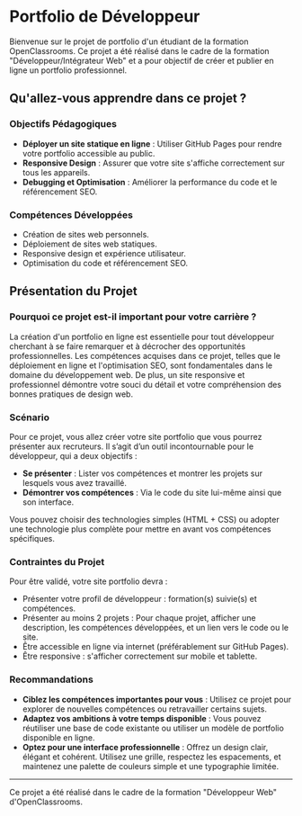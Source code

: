 # Portfolio de Développeur

Bienvenue sur le projet de portfolio d'un étudiant de la formation OpenClassrooms. Ce projet a été réalisé dans le cadre de la formation "Développeur/Intégrateur Web" et a pour objectif de créer et publier en ligne un portfolio professionnel.

## Qu'allez-vous apprendre dans ce projet ?

### Objectifs Pédagogiques
- **Déployer un site statique en ligne** : Utiliser GitHub Pages pour rendre votre portfolio accessible au public.
- **Responsive Design** : Assurer que votre site s'affiche correctement sur tous les appareils.
- **Debugging et Optimisation** : Améliorer la performance du code et le référencement SEO.

### Compétences Développées
- Création de sites web personnels.
- Déploiement de sites web statiques.
- Responsive design et expérience utilisateur.
- Optimisation du code et référencement SEO.

## Présentation du Projet

### Pourquoi ce projet est-il important pour votre carrière ?

La création d'un portfolio en ligne est essentielle pour tout développeur cherchant à se faire remarquer et à décrocher des opportunités professionnelles. Les compétences acquises dans ce projet, telles que le déploiement en ligne et l'optimisation SEO, sont fondamentales dans le domaine du développement web. De plus, un site responsive et professionnel démontre votre souci du détail et votre compréhension des bonnes pratiques de design web.

### Scénario

Pour ce projet, vous allez créer votre site portfolio que vous pourrez présenter aux recruteurs. Il s’agit d’un outil incontournable pour le développeur, qui a deux objectifs :
- **Se présenter** : Lister vos compétences et montrer les projets sur lesquels vous avez travaillé.
- **Démontrer vos compétences** : Via le code du site lui-même ainsi que son interface.

Vous pouvez choisir des technologies simples (HTML + CSS) ou adopter une technologie plus complète pour mettre en avant vos compétences spécifiques.

### Contraintes du Projet

Pour être validé, votre site portfolio devra :
- Présenter votre profil de développeur : formation(s) suivie(s) et compétences.
- Présenter au moins 2 projets : Pour chaque projet, afficher une description, les compétences développées, et un lien vers le code ou le site.
- Être accessible en ligne via internet (préférablement sur GitHub Pages).
- Être responsive : s'afficher correctement sur mobile et tablette.

### Recommandations

- **Ciblez les compétences importantes pour vous** : Utilisez ce projet pour explorer de nouvelles compétences ou retravailler certains sujets.
- **Adaptez vos ambitions à votre temps disponible** : Vous pouvez réutiliser une base de code existante ou utiliser un modèle de portfolio disponible en ligne.
- **Optez pour une interface professionnelle** : Offrez un design clair, élégant et cohérent. Utilisez une grille, respectez les espacements, et maintenez une palette de couleurs simple et une typographie limitée.

---

Ce projet a été réalisé dans le cadre de la formation "Développeur Web" d'OpenClassrooms.
